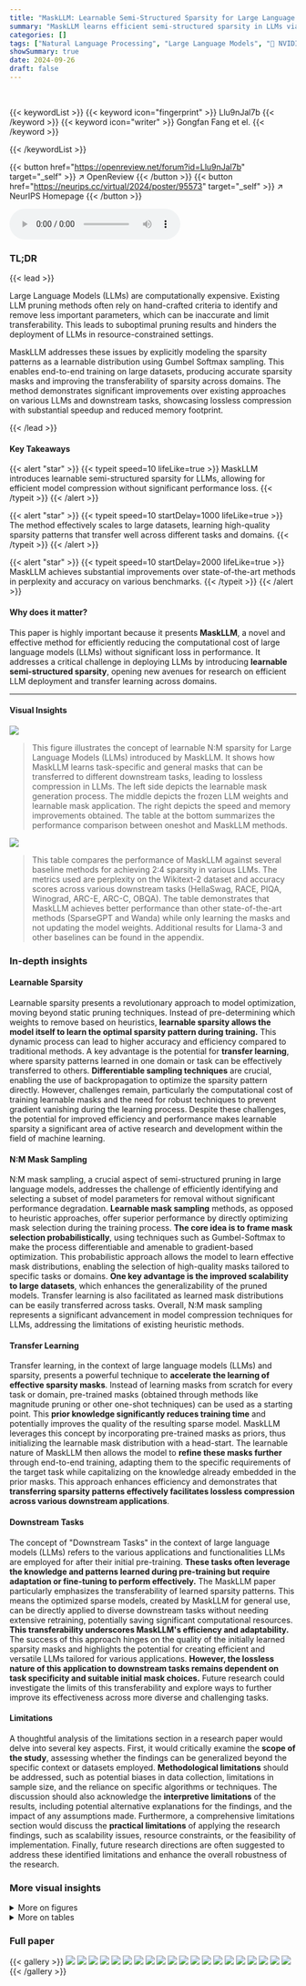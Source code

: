 ```yaml
---
title: "MaskLLM: Learnable Semi-Structured Sparsity for Large Language Models"
summary: "MaskLLM learns efficient semi-structured sparsity in LLMs via end-to-end training, achieving significant speedup and memory reduction without sacrificing performance."
categories: []
tags: ["Natural Language Processing", "Large Language Models", "🏢 NVIDIA",]
showSummary: true
date: 2024-09-26
draft: false
---
```


<br>

{{< keywordList >}}
{{< keyword icon="fingerprint" >}} Llu9nJal7b {{< /keyword >}}
{{< keyword icon="writer" >}} Gongfan Fang et el. {{< /keyword >}}
 
{{< /keywordList >}}

{{< button href="https://openreview.net/forum?id=Llu9nJal7b" target="_self" >}}
↗ OpenReview
{{< /button >}}
{{< button href="https://neurips.cc/virtual/2024/poster/95573" target="_self" >}}
↗ NeurIPS Homepage
{{< /button >}}


<audio controls>
    <source src="https://ai-paper-reviewer.com/Llu9nJal7b/podcast.wav" type="audio/wav">
    Your browser does not support the audio element.
</audio>


### TL;DR


{{< lead >}}

Large Language Models (LLMs) are computationally expensive.  Existing LLM pruning methods often rely on hand-crafted criteria to identify and remove less important parameters, which can be inaccurate and limit transferability.  This leads to suboptimal pruning results and hinders the deployment of LLMs in resource-constrained settings.

MaskLLM addresses these issues by explicitly modeling the sparsity patterns as a learnable distribution using Gumbel Softmax sampling.  This enables end-to-end training on large datasets, producing accurate sparsity masks and improving the transferability of sparsity across domains.  The method demonstrates significant improvements over existing approaches on various LLMs and downstream tasks, showcasing lossless compression with substantial speedup and reduced memory footprint.

{{< /lead >}}


#### Key Takeaways

{{< alert "star" >}}
{{< typeit speed=10 lifeLike=true >}} MaskLLM introduces learnable semi-structured sparsity for LLMs, allowing for efficient model compression without significant performance loss. {{< /typeit >}}
{{< /alert >}}

{{< alert "star" >}}
{{< typeit speed=10 startDelay=1000 lifeLike=true >}} The method effectively scales to large datasets, learning high-quality sparsity patterns that transfer well across different tasks and domains. {{< /typeit >}}
{{< /alert >}}

{{< alert "star" >}}
{{< typeit speed=10 startDelay=2000 lifeLike=true >}} MaskLLM achieves substantial improvements over state-of-the-art methods in perplexity and accuracy on various benchmarks. {{< /typeit >}}
{{< /alert >}}

#### Why does it matter?
This paper is highly important because it presents **MaskLLM**, a novel and effective method for efficiently reducing the computational cost of large language models (LLMs) without significant loss in performance.  It addresses a critical challenge in deploying LLMs by introducing **learnable semi-structured sparsity**, opening new avenues for research on efficient LLM deployment and transfer learning across domains.

------
#### Visual Insights



![](https://ai-paper-reviewer.com/Llu9nJal7b/figures_0_1.jpg)

> This figure illustrates the concept of learnable N:M sparsity for Large Language Models (LLMs) introduced by MaskLLM.  It shows how MaskLLM learns task-specific and general masks that can be transferred to different downstream tasks, leading to lossless compression in LLMs.  The left side depicts the learnable mask generation process. The middle depicts the frozen LLM weights and learnable mask application. The right depicts the speed and memory improvements obtained. The table at the bottom summarizes the performance comparison between oneshot and MaskLLM methods.





![](https://ai-paper-reviewer.com/Llu9nJal7b/tables_6_1.jpg)

> This table compares the performance of MaskLLM against several baseline methods for achieving 2:4 sparsity in various LLMs.  The metrics used are perplexity on the Wikitext-2 dataset and accuracy scores across various downstream tasks (HellaSwag, RACE, PIQA, Winograd, ARC-E, ARC-C, OBQA).  The table demonstrates that MaskLLM achieves better performance than other state-of-the-art methods (SparseGPT and Wanda) while only learning the masks and not updating the model weights.  Additional results for Llama-3 and other baselines can be found in the appendix.





### In-depth insights


#### Learnable Sparsity
Learnable sparsity presents a revolutionary approach to model optimization, moving beyond static pruning techniques.  Instead of pre-determining which weights to remove based on heuristics, **learnable sparsity allows the model itself to learn the optimal sparsity pattern during training.** This dynamic process can lead to higher accuracy and efficiency compared to traditional methods.  A key advantage is the potential for **transfer learning**, where sparsity patterns learned in one domain or task can be effectively transferred to others.  **Differentiable sampling techniques** are crucial, enabling the use of backpropagation to optimize the sparsity pattern directly.  However, challenges remain, particularly the computational cost of training learnable masks and the need for robust techniques to prevent gradient vanishing during the learning process.  Despite these challenges, the potential for improved efficiency and performance makes learnable sparsity a significant area of active research and development within the field of machine learning.

#### N:M Mask Sampling
N:M mask sampling, a crucial aspect of semi-structured pruning in large language models, addresses the challenge of efficiently identifying and selecting a subset of model parameters for removal without significant performance degradation.  **Learnable mask sampling** methods, as opposed to heuristic approaches, offer superior performance by directly optimizing mask selection during the training process. **The core idea is to frame mask selection probabilistically**, using techniques such as Gumbel-Softmax to make the process differentiable and amenable to gradient-based optimization. This probabilistic approach allows the model to learn effective mask distributions, enabling the selection of high-quality masks tailored to specific tasks or domains.  **One key advantage is the improved scalability to large datasets**, which enhances the generalizability of the pruned models. Transfer learning is also facilitated as learned mask distributions can be easily transferred across tasks. Overall, N:M mask sampling represents a significant advancement in model compression techniques for LLMs, addressing the limitations of existing heuristic methods.

#### Transfer Learning
Transfer learning, in the context of large language models (LLMs) and sparsity, presents a powerful technique to **accelerate the learning of effective sparsity masks**.  Instead of learning masks from scratch for every task or domain, pre-trained masks (obtained through methods like magnitude pruning or other one-shot techniques) can be used as a starting point.  This **prior knowledge significantly reduces training time** and potentially improves the quality of the resulting sparse model.  MaskLLM leverages this concept by incorporating pre-trained masks as priors, thus initializing the learnable mask distribution with a head-start. The learnable nature of MaskLLM then allows the model to **refine these masks further** through end-to-end training, adapting them to the specific requirements of the target task while capitalizing on the knowledge already embedded in the prior masks. This approach enhances efficiency and demonstrates that **transferring sparsity patterns effectively facilitates lossless compression across various downstream applications**.

#### Downstream Tasks
The concept of "Downstream Tasks" in the context of large language models (LLMs) refers to the various applications and functionalities LLMs are employed for after their initial pre-training.  **These tasks often leverage the knowledge and patterns learned during pre-training but require adaptation or fine-tuning to perform effectively.**  The MaskLLM paper particularly emphasizes the transferability of learned sparsity patterns.  This means the optimized sparse models, created by MaskLLM for general use, can be directly applied to diverse downstream tasks without needing extensive retraining, potentially saving significant computational resources.  **This transferability underscores MaskLLM's efficiency and adaptability.**  The success of this approach hinges on the quality of the initially learned sparsity masks and highlights the potential for creating efficient and versatile LLMs tailored for various applications. **However, the lossless nature of this application to downstream tasks remains dependent on task specificity and suitable initial mask choices.**  Future research could investigate the limits of this transferability and explore ways to further improve its effectiveness across more diverse and challenging tasks.

#### Limitations
A thoughtful analysis of the limitations section in a research paper would delve into several key aspects.  First, it would critically examine the **scope of the study**, assessing whether the findings can be generalized beyond the specific context or datasets employed.  **Methodological limitations** should be addressed, such as potential biases in data collection, limitations in sample size, and the reliance on specific algorithms or techniques.  The discussion should also acknowledge the **interpretive limitations** of the results, including potential alternative explanations for the findings, and the impact of any assumptions made.  Furthermore, a comprehensive limitations section would discuss the **practical limitations** of applying the research findings, such as scalability issues, resource constraints, or the feasibility of implementation. Finally, future research directions are often suggested to address these identified limitations and enhance the overall robustness of the research.


### More visual insights

<details>
<summary>More on figures
</summary>


![](https://ai-paper-reviewer.com/Llu9nJal7b/figures_3_1.jpg)

> The figure illustrates the MaskLLM framework.  The left side shows the end-to-end training process where a differentiable mask is learned from a mask distribution.  The right side shows how this learned mask can be transferred to different downstream tasks (e.g., French and HTML processing), resulting in lossless compression.


![](https://ai-paper-reviewer.com/Llu9nJal7b/figures_4_1.jpg)

> This figure illustrates the process of sampling a mask from a learnable distribution using Gumbel Softmax.  It shows how learnable logits are transformed into a probability distribution over candidate masks.  Gumbel noise is added for differentiable sampling, resulting in a soft mask for training.  A hard mask is then derived for inference by selecting the mask with the highest probability. The entire process, from logits to final mask, is differentiable, enabling end-to-end training.


![](https://ai-paper-reviewer.com/Llu9nJal7b/figures_6_1.jpg)

> This figure shows the relationship between the number of consumed samples during training and the resulting perplexity (PPL) on the Wikitext-2 benchmark for the LLaMA-2 7B model using two methods: SparseGPT and MaskLLM.  The x-axis represents the number of unique samples used for training, while the y-axis represents the PPL achieved.  The plot demonstrates that MaskLLM outperforms SparseGPT, especially when a larger number of samples are used. Notably, MaskLLM only requires 128 samples to surpass SparseGPT's performance.


![](https://ai-paper-reviewer.com/Llu9nJal7b/figures_7_1.jpg)

> This figure shows two graphs that illustrate the effect of the scaling factor (κ) on the convergence of the mask sampling process. The first graph shows the L1 distance between sampled masks in consecutive training steps, while the second graph shows the maximum probability of the mask distribution. The results indicate that an appropriately chosen scaling factor is crucial for balancing exploration and exploitation during the mask learning process, ensuring efficient convergence without sacrificing diversity.


![](https://ai-paper-reviewer.com/Llu9nJal7b/figures_7_2.jpg)

> This figure shows two graphs, (a) and (b), that illustrate the impact of the scaling factor (κ) on the learning process of MaskLLM. Graph (a) plots the L1 distance between consecutively sampled masks against the number of training steps. It demonstrates that a small κ leads to high randomness and slow convergence, while a large κ suppresses exploration, resulting in no change in masks. Graph (b) displays the maximum probability of mask distribution over training steps, also showing the impact of κ on convergence speed.  The figure highlights the importance of selecting an appropriate κ value to balance exploration and convergence in MaskLLM's learning process.


![](https://ai-paper-reviewer.com/Llu9nJal7b/figures_12_1.jpg)

> This figure illustrates the MaskLLM approach for achieving learnable N:M sparsity in LLMs.  It shows how learnable masks are generated and transferred to downstream tasks, resulting in improved speed and memory efficiency. The diagram depicts the process of using a general mask to achieve lossless compression for different downstream tasks (e.g., French, HTML), demonstrating the transferability and efficiency gains of the MaskLLM method compared to existing approaches. 


![](https://ai-paper-reviewer.com/Llu9nJal7b/figures_14_1.jpg)

> This figure shows the relative L1 norm of pruned weights compared to the magnitude pruning baseline. The subfigures (a) and (b) present the results for GPT-3 2B and LLaMA-2 7B, respectively.  The plots compare the L1 norm of weights after different pruning methods: magnitude pruning, learned mask (MaskLLM), Hessian-based pruning, and regularized learned masks with different regularization strengths (1e-4 and 1e-5).  The learned mask with a magnitude prior is also included for comparison. The results illustrate that the learned mask method often achieves a lower L1 norm than magnitude pruning, and that weight regularization helps maintain larger magnitudes in the remaining weights.


![](https://ai-paper-reviewer.com/Llu9nJal7b/figures_14_2.jpg)

> This figure shows the relationship between the number of training samples used and the resulting perplexity (PPL) on the Wikitext benchmark for the pruned LLaMA-2 7B model.  It compares the performance of MaskLLM to SparseGPT. The results demonstrate that MaskLLM is more data-efficient, achieving good performance with fewer samples than SparseGPT. While SparseGPT shows improvement with more samples, the gains diminish beyond a certain point. MaskLLM, on the other hand, continues to improve its performance even with a larger number of samples.


![](https://ai-paper-reviewer.com/Llu9nJal7b/figures_15_1.jpg)

> This figure illustrates the concept of learnable N:M sparsity in Large Language Models (LLMs).  It shows how MaskLLM learns customized sparsity masks for different tasks (e.g., French, HTML).  The general mask, learned from a large dataset, can be transferred to new tasks, enabling efficient sparsity transfer learning. The figure also highlights the speed and memory improvements achieved by using MaskLLM for lossless compression.


</details>




<details>
<summary>More on tables
</summary>


![](https://ai-paper-reviewer.com/Llu9nJal7b/tables_7_1.jpg)
> This table demonstrates the effectiveness of transfer learning when using pre-computed masks as priors for initializing the learnable masks in MaskLLM.  It shows the Wikitext-2 Perplexity (PPL) for several large language models (LLMs) using different prior masks (Magnitude, SparseGPT, Wanda) and without a prior. The PPL values for the learned masks illustrate how initializing with a prior can improve the model's performance and how the end-to-end training refines these initial masks.

![](https://ai-paper-reviewer.com/Llu9nJal7b/tables_7_2.jpg)
> This table shows the impact of sparse weight regularization on the performance of the MaskLLM model across three different scenarios: mask-only evaluation, sub-domain evaluation, and fine-tuning.  The 'w/o Reg.' column shows results without regularization, while the 'w/ Reg.' column presents results with the addition of a regularization term designed to maintain the magnitude of the remaining weights after pruning. The results demonstrate that regularization is beneficial to improving downstream task performance.

![](https://ai-paper-reviewer.com/Llu9nJal7b/tables_8_1.jpg)
> This table presents the results of applying MaskLLM to various downstream tasks with frozen weights.  It shows the average task perplexity (PPL) achieved by different methods, including MaskLLM, on several downstream domains (e.g., C#, HTML, Pascal, Story, French, Japanese, Chinese, Open Web, CUDA, VHDL, Javascript, BigScience, Reddit-Plus, Book, Arxiv, MedAbs). The results demonstrate MaskLLM's ability to learn domain-specific masks and achieve high-quality results even without updating the base model's weights.

![](https://ai-paper-reviewer.com/Llu9nJal7b/tables_8_2.jpg)
> This table presents the average task perplexity (PPL) for different mask types when applied to downstream tasks using a 2B parameter language model.  It compares the performance of a dense model (no pruning) to three different approaches for learning sparsity masks: using a general mask learned on a large dataset, learning a separate (scratch) mask for each task, and transferring a pre-learned general mask to each downstream task.  The results show that transferring a pre-trained general mask yields comparable performance to the dense model, highlighting the effectiveness of the transfer learning approach implemented in MaskLLM.

![](https://ai-paper-reviewer.com/Llu9nJal7b/tables_8_3.jpg)
> This table compares the storage requirements and inference speed of fine-tuning versus using learned 2:4 sparsity masks for downstream tasks using the Llama-2 7B model.  Fine-tuning requires 16 bits per parameter and maintains 100% of the model size, resulting in 1.0x speed. In contrast, using learned 2:4 sparsity masks reduces storage to only 0.65 bits per parameter (a 25x reduction) and uses only 73% of the model size in memory. This results in a 1.4x speed improvement.

![](https://ai-paper-reviewer.com/Llu9nJal7b/tables_12_1.jpg)
> This table lists the training details and hyperparameters used for training the MaskLLM model on various large language models.  It shows the optimizer used (AdamW), the number of training steps, the initialization of logits (drawn from a normal distribution), the scaling factor and range for the Gumbel softmax, the temperature range, and the prior strength and sparse regularization used. The parameters were tuned to achieve optimal results for learning high-quality sparsity masks.

![](https://ai-paper-reviewer.com/Llu9nJal7b/tables_13_1.jpg)
> This table compares the performance of MaskLLM against several other methods for achieving 2:4 sparsity in several large language models.  The evaluation metrics are perplexity and accuracy on the Wikitext-2 dataset.  It highlights MaskLLM's ability to achieve lower perplexity than other methods while only learning masks and keeping model weights frozen.

![](https://ai-paper-reviewer.com/Llu9nJal7b/tables_13_2.jpg)
> This table shows the results of applying different sparsity methods (Magnitude Pruning, SparseGPT, Wanda, and MaskLLM) to the LLaMA-3 8B model with 2:4 sparsity.  The Wikitext-2 Perplexity (PPL) is used as a metric to evaluate the performance of the pruned models. The sequence length was 4096 for all experiments. Notably, the MaskLLM method used the SparseGPT mask as a prior. The experiments were conducted using the C4 dataset for both calibration and mask learning.

![](https://ai-paper-reviewer.com/Llu9nJal7b/tables_13_3.jpg)
> This table presents the results of evaluating different 2:4 sparsity methods on the Llama-2 7B and 13B, Nemotron-4 15B, and GPT-3 843M and 2B language models.  The Wikitext-2 perplexity (PPL) and accuracy on several downstream tasks (HellaSwag, RACE, PIQA, Winogrande, ARC-E, ARC-C, OBQA) are reported for each method.  The table compares the performance of MaskLLM against baselines like Magnitude Pruning, SparseGPT, and Wanda, highlighting MaskLLM's improved performance with frozen weights.  Additional results for Llama-3 and other state-of-the-art methods are referenced in the appendix.

![](https://ai-paper-reviewer.com/Llu9nJal7b/tables_14_1.jpg)
> This table shows the impact of different levels of sparse weight regularization on the average gradient norm during the first 500 training steps of the GPT-3 2B model.  The results indicate that a regularization strength of 1e-5 provides a good balance between gradient stability and avoiding overly restrictive constraints on the search space during mask learning.

![](https://ai-paper-reviewer.com/Llu9nJal7b/tables_14_2.jpg)
> This table compares the proposed MaskLLM method with other state-of-the-art (SOTA) 2:4 pruning methods on the LLaMA-2 13B model.  It shows the Wikitext-2 perplexity achieved by each method, indicating the performance of each pruning technique. The table also notes whether each method involves weight updates during the pruning process.  MaskLLM demonstrates superior performance, even in comparison to methods that employ weight updates. The results highlight MaskLLM's effectiveness in achieving high-quality, sparse models.

![](https://ai-paper-reviewer.com/Llu9nJal7b/tables_15_1.jpg)
> This table presents the benchmark results of LLaMA-2 7B and 13B models with 2:4 sparsity on an A6000 GPU using the TensorRT-LLM framework.  It shows the throughput (tokens processed per second) for various input and output sequence lengths, comparing the dense model's performance to that of the sparse model. The speedup factor is also calculated, demonstrating the performance improvement gained through sparsity.

![](https://ai-paper-reviewer.com/Llu9nJal7b/tables_16_1.jpg)
> This table presents the results of applying MaskLLM and several baseline methods for pruning a Vision Transformer (ViT-B/16) model.  The top-1 accuracy on the ImageNet-1K dataset is reported for various sparsity patterns (dense, 2:4) and with or without weight updates during pruning.  It demonstrates MaskLLM's ability to achieve high accuracy with sparsity, even surpassing methods that utilize weight updates.

</details>




### Full paper

{{< gallery >}}
<img src="https://ai-paper-reviewer.com/Llu9nJal7b/1.png" class="grid-w50 md:grid-w33 xl:grid-w25" />
<img src="https://ai-paper-reviewer.com/Llu9nJal7b/2.png" class="grid-w50 md:grid-w33 xl:grid-w25" />
<img src="https://ai-paper-reviewer.com/Llu9nJal7b/3.png" class="grid-w50 md:grid-w33 xl:grid-w25" />
<img src="https://ai-paper-reviewer.com/Llu9nJal7b/4.png" class="grid-w50 md:grid-w33 xl:grid-w25" />
<img src="https://ai-paper-reviewer.com/Llu9nJal7b/5.png" class="grid-w50 md:grid-w33 xl:grid-w25" />
<img src="https://ai-paper-reviewer.com/Llu9nJal7b/6.png" class="grid-w50 md:grid-w33 xl:grid-w25" />
<img src="https://ai-paper-reviewer.com/Llu9nJal7b/7.png" class="grid-w50 md:grid-w33 xl:grid-w25" />
<img src="https://ai-paper-reviewer.com/Llu9nJal7b/8.png" class="grid-w50 md:grid-w33 xl:grid-w25" />
<img src="https://ai-paper-reviewer.com/Llu9nJal7b/9.png" class="grid-w50 md:grid-w33 xl:grid-w25" />
<img src="https://ai-paper-reviewer.com/Llu9nJal7b/10.png" class="grid-w50 md:grid-w33 xl:grid-w25" />
<img src="https://ai-paper-reviewer.com/Llu9nJal7b/11.png" class="grid-w50 md:grid-w33 xl:grid-w25" />
<img src="https://ai-paper-reviewer.com/Llu9nJal7b/12.png" class="grid-w50 md:grid-w33 xl:grid-w25" />
<img src="https://ai-paper-reviewer.com/Llu9nJal7b/13.png" class="grid-w50 md:grid-w33 xl:grid-w25" />
<img src="https://ai-paper-reviewer.com/Llu9nJal7b/14.png" class="grid-w50 md:grid-w33 xl:grid-w25" />
<img src="https://ai-paper-reviewer.com/Llu9nJal7b/15.png" class="grid-w50 md:grid-w33 xl:grid-w25" />
<img src="https://ai-paper-reviewer.com/Llu9nJal7b/16.png" class="grid-w50 md:grid-w33 xl:grid-w25" />
<img src="https://ai-paper-reviewer.com/Llu9nJal7b/17.png" class="grid-w50 md:grid-w33 xl:grid-w25" />
<img src="https://ai-paper-reviewer.com/Llu9nJal7b/18.png" class="grid-w50 md:grid-w33 xl:grid-w25" />
<img src="https://ai-paper-reviewer.com/Llu9nJal7b/19.png" class="grid-w50 md:grid-w33 xl:grid-w25" />
<img src="https://ai-paper-reviewer.com/Llu9nJal7b/20.png" class="grid-w50 md:grid-w33 xl:grid-w25" />
{{< /gallery >}}